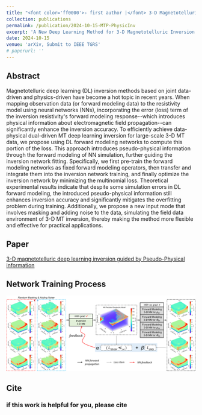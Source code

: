 ```yaml
---
title: "<font color='ff0000'>✧ first author |</font> 3-D Magnetotelluric Deep Learning Inversion Guided by Pseudo-Physical Information"
collection: publications
permalink: /publication/2024-10-15-MTP-PhysicInv
excerpt: 'A New Deep Learning Method for 3-D Magnetotelluric Inversion.'
date: 2024-10-15
venue: 'arXiv, Submit to IEEE TGRS'
# paperurl: ''
---
```


## Abstract

Magnetotelluric deep learning (DL) inversion methods based on joint data-driven and physics-driven have become a hot topic in recent years. When mapping observation data (or forward modeling data) to the resistivity model using neural networks (NNs), incorporating the error (loss) term of the inversion resistivity's forward modeling response--which introduces physical information about electromagnetic field propagation--can significantly enhance the inversion accuracy. To efficiently achieve data-physical dual-driven MT deep learning inversion for large-scale 3-D MT data, we propose using DL forward modeling networks to compute this portion of the loss. This approach introduces pseudo-physical information through the forward modeling of NN simulation, further guiding the inversion network fitting. Specifically, we first pre-train the forward modeling networks as fixed forward modeling operators, then transfer and integrate them into the inversion network training, and finally optimize the inversion network by minimizing the multinomial loss. Theoretical experimental results indicate that despite some simulation errors in DL forward modeling, the introduced pseudo-physical information still enhances inversion accuracy and significantly mitigates the overfitting problem during training. Additionally, we propose a new input mode that involves masking and adding noise to the data, simulating the field data environment of 3-D MT inversion, thereby making the method more flexible and effective for practical applications.
## Paper

[3-D magnetotelluric deep learning inversion guided by Pseudo-Physical information](https://arxiv.org/abs/2410.09388)

## Network Training Process
![Network Training Process for P-PhysInv](../images/PPhysic/fig.png)


## Cite


### if this work is helpful for you, please cite

```

````

